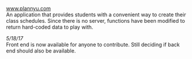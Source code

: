 www.plannyu.com<br/>
An application that provides students with a convenient way to create their class schedules.
Since there is no server, functions have been modified to return hard-coded data to play with.

<em>5/18/17</em><br/>
Front end is now available for anyone to contribute.
Still deciding if back end should also be available.

